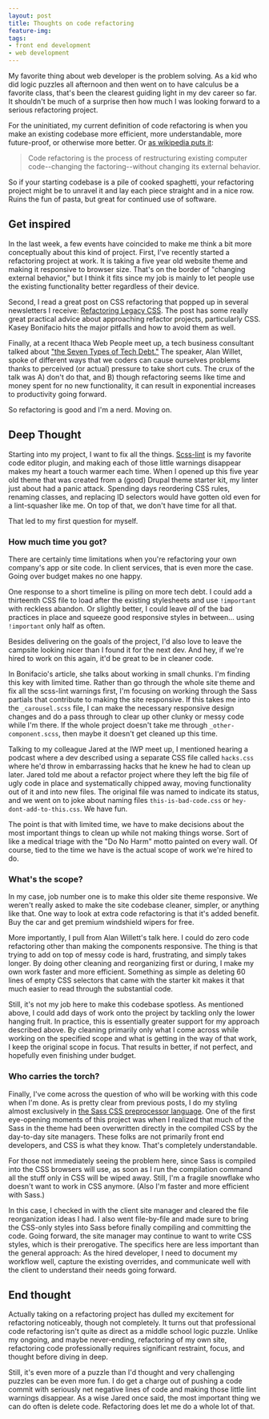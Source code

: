 ```yaml
---
layout: post
title: Thoughts on code refactoring
feature-img:
tags:
- front end development
- web development
---
```


My favorite thing about web developer is the problem solving. As a kid who did logic puzzles all afternoon and then went on to have calculus be a favorite class, that's been the clearest guiding light in my dev career so far. It shouldn't be much of a surprise then how much I was looking forward to a serious refactoring project.

For the uninitiated, my current definition of code refactoring is when you make an existing codebase more efficient, more understandable, more future-proof, or otherwise more better. Or [as wikipedia puts it](https://en.wikipedia.org/wiki/Code_refactoring):

> Code refactoring is the process of restructuring existing computer code--changing the factoring--without changing its external behavior.

So if your starting codebase is a pile of cooked spaghetti, your refactoring project might be to unravel it and lay each piece straight and in a nice row. Ruins the fun of pasta, but great for continued use of software.

## Get inspired

In the last week, a few events have coincided to make me think a bit more conceptually about this kind of project. First, I've recently started a refactoring project at work. It is taking a five year old website theme and making it responsive to browser size. That's on the border of "changing external behavior," but I think it fits since my job is mainly to let people use the existing functionality better regardless of their device.

Second, I read a great post on CSS refactoring that popped up in several newsletters I receive: [Refactoring Legacy CSS](http://seesparkbox.com/foundry/refactoring_legacy_css). The post has some really great practical advice about approaching refactor projects, particularly CSS. Kasey Bonifacio hits the major pitfalls and how to avoid them as well.

Finally, at a recent Ithaca Web People meet up, a tech business consultant talked about ["the Seven Types of Tech Debt."](http://www.meetup.com/ithaca-web-people/events/230119785/) The speaker, Alan Willet, spoke of different ways that we coders can cause ourselves problems thanks to perceived (or actual) pressure to take short cuts. The crux of the talk was A) don't do that, and B) though refactoring seems like time and money spent for no new functionality, it can result in exponential increases to productivity going forward.

So refactoring is good and I'm a nerd. Moving on.

## Deep Thought
Starting into my project, I want to fix all the things. [Scss-lint](https://github.com/brigade/scss-lint/) is my favorite code editor plugin, and making each of those little warnings disappear makes my heart a touch warmer each time. When I opened up this five year old theme that was created from a (good) Drupal theme starter kit, my linter just about had a panic attack. Spending days reordering CSS rules, renaming classes, and replacing ID selectors would have gotten old even for a lint-squasher like me. On top of that, we don't have time for all that.

That led to my first question for myself.

### How much time you got?
There are certainly time limitations when you're refactoring your own company's app or site code. In client services, that is even more the case. Going over budget makes no one happy.

One response to a short timeline is piling on more tech debt. I could add a thirteenth CSS file to load after the existing stylesheets and use `!important` with reckless abandon. Or slightly better, I could leave _all_ of the bad practices in place and squeeze good responsive styles in between... using `!important` only half as often.

Besides delivering on the goals of the project, I'd also love to leave the campsite looking nicer than I found it for the next dev. And hey, if we're hired to work on this again, it'd be great to be in cleaner code.

In Bonifacio's article, she talks about working in small chunks. I'm finding this key with limited time. Rather than go through the whole site theme and fix all the scss-lint warnings first, I'm focusing on working through the Sass partials that contribute to making the site responsive. If this takes me into the `_carousel.scss` file, I can make the necessary responsive design changes and do a pass through to clear up other clunky or messy code while I'm there. If the whole project doesn't take me through `_other-component.scss`, then maybe it doesn't get cleaned up this time.

Talking to my colleague Jared at the IWP meet up, I mentioned hearing a podcast where a dev described using a separate CSS file called `hacks.css` where he'd throw in embarrassing hacks that he knew he had to clean up later. Jared told me about a refactor project where they left the big file of ugly code in place and systematically chipped away, moving functionality out of it and into new files. The original file was named to indicate its status, and we went on to joke about naming files `this-is-bad-code.css` or `hey-dont-add-to-this.css`. We have fun.

The point is that with limited time, we have to make decisions about the most important things to clean up while not making things worse. Sort of like a medical triage with the "Do No Harm" motto painted on every wall. Of course, tied to the time we have is the actual scope of work we're hired to do.

### What's the scope?

In my case, job number one is to make this older site theme responsive. We weren't really asked to make the site codebase cleaner, simpler, or anything like that. One way to look at extra code refactoring is that it's added benefit. Buy the car and get premium windshield wipers for free.

More importantly, I pull from Alan Willett's talk here. I could do zero code refactoring other than making the components responsive. The thing is that trying to add on top of messy code is hard, frustrating, and simply takes longer. By doing other cleaning and reorganizing first or during, I make my own work faster and more efficient. Something as simple as deleting 60 lines of empty CSS selectors that came with the starter kit makes it that much easier to read through the substantial code.

Still, it's not my job here to make this codebase spotless. As mentioned above, I could add days of work onto the project by tackling only the lower hanging fruit. In practice, this is essentially greater support for my approach described above. By cleaning primarily only what I come across while working on the specified scope and what is getting in the way of that work, I keep the original scope in focus. That results in better, if not perfect, and hopefully even finishing under budget.

### Who carries the torch?

Finally, I've come across the question of who will be working with this code when I'm done. As is pretty clear from previous posts, I do my styling almost exclusively in [the Sass CSS preprocessor language](http://sass-lang.com/). One of the first eye-opening moments of this project was when I realized that much of the Sass in the theme had been overwritten directly in the compiled CSS by the day-to-day site managers. These folks are not primarily front end developers, and CSS is what they know. That's completely understandable.

For those not immediately seeing the problem here, since Sass is compiled into the CSS browsers will use, as soon as I run the compilation command all the stuff only in CSS will be wiped away. Still, I'm a fragile snowflake who doesn't want to work in CSS anymore. (Also I'm faster and more efficient with Sass.)

In this case, I checked in with the client site manager and cleared the file reorganization ideas I had. I also went file-by-file and made sure to bring the CSS-only styles into Sass before finally compiling and committing the code. Going forward, the site manager may continue to want to write CSS styles, which is their prerogative. The specifics here are less important than the general approach: As the hired developer, I need to document my workflow well, capture the existing overrides, and communicate well with the client to understand their needs going forward.

## End thought
Actually taking on a refactoring project has dulled my excitement for refactoring noticeably, though not completely. It turns out that professional code refactoring isn't quite as direct as a middle school logic puzzle. Unlike my ongoing, and maybe never-ending, refactoring of my own site, refactoring code professionally requires significant restraint, focus, and thought before diving in deep.

Still, it's even more of a puzzle than I'd thought and very challenging puzzles can be even more fun. I do get a charge out of pushing a code commit with seriously net negative lines of code and making those little lint warnings disappear. As a wise Jared once said, the most important thing we can do often is delete code. Refactoring does let me do a whole lot of that.
